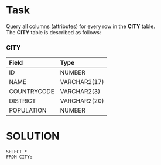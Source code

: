 # Task
Query all columns (attributes) for every row in the **CITY** table. <br>
The **CITY** table is described as follows:

### CITY

| Field       | Type         |  
| :---------- | :----------- |
| ID          | NUMBER       |
| NAME        | VARCHAR2(17) |
| COUNTRYCODE | VARCHAR2(3)  |
| DISTRICT    | VARCHAR2(20) |
| POPULATION  | NUMBER       |

# SOLUTION
```
SELECT * 
FROM CITY;
```